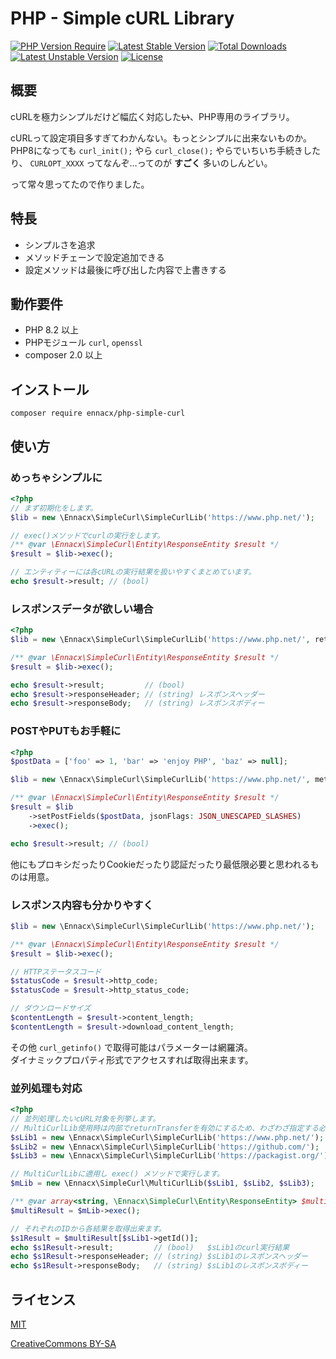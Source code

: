 # PHP - Simple cURL Library

[![PHP Version Require](https://poser.pugx.org/ennacx/php-simple-curl/require/php)](https://packagist.org/packages/ennacx/php-simple-curl)
[![Latest Stable Version](https://poser.pugx.org/ennacx/php-simple-curl/v)](https://packagist.org/packages/ennacx/php-simple-curl)
[![Total Downloads](https://poser.pugx.org/ennacx/php-simple-curl/downloads)](https://packagist.org/packages/ennacx/php-simple-curl)
[![Latest Unstable Version](https://poser.pugx.org/ennacx/php-simple-curl/v/unstable)](https://packagist.org/packages/ennacx/php-simple-curl)
[![License](https://poser.pugx.org/ennacx/php-simple-curl/license)](https://packagist.org/packages/ennacx/php-simple-curl)

## 概要
cURLを極力シンプルだけど幅広く対応した<strike>い</strike>、PHP専用のライブラリ。

cURLって設定項目多すぎてわかんない。もっとシンプルに出来ないものか。<br>
PHP8になっても ```curl_init();``` やら ```curl_close();``` やらでいちいち手続きしたり、 ```CURLOPT_XXXX``` ってなんぞ…ってのが **すごく** 多いのしんどい。

って常々思ってたので作りました。

## 特長
* シンプルさを追求
* メソッドチェーンで設定追加できる
* 設定メソッドは最後に呼び出した内容で上書きする

## 動作要件
* PHP 8.2 以上
* PHPモジュール ```curl```, ```openssl```
* composer 2.0 以上

## インストール
```
composer require ennacx/php-simple-curl
```

## 使い方
### めっちゃシンプルに
```php
<?php
// まず初期化をします。
$lib = new \Ennacx\SimpleCurl\SimpleCurlLib('https://www.php.net/');

// exec()メソッドでcurlの実行をします。
/** @var \Ennacx\SimpleCurl\Entity\ResponseEntity $result */
$result = $lib->exec();

// エンティティーには各cURLの実行結果を扱いやすくまとめています。
echo $result->result; // (bool)
```

### レスポンスデータが欲しい場合
```php
<?php
$lib = new \Ennacx\SimpleCurl\SimpleCurlLib('https://www.php.net/', returnTransfer: true);

/** @var \Ennacx\SimpleCurl\Entity\ResponseEntity $result */
$result = $lib->exec();

echo $result->result;         // (bool)
echo $result->responseHeader; // (string) レスポンスヘッダー
echo $result->responseBody;   // (string) レスポンスボディー
```

### POSTやPUTもお手軽に
```php
<?php
$postData = ['foo' => 1, 'bar' => 'enjoy PHP', 'baz' => null];

$lib = new \Ennacx\SimpleCurl\SimpleCurlLib('https://www.php.net/', method: CurlMethod::POST);

/** @var \Ennacx\SimpleCurl\Entity\ResponseEntity $result */
$result = $lib
    ->setPostFields($postData, jsonFlags: JSON_UNESCAPED_SLASHES)
    ->exec();

echo $result->result; // (bool)
```

他にもプロキシだったりCookieだったり認証だったり最低限必要と思われるものは用意。

### レスポンス内容も分かりやすく
```php
$lib = new \Ennacx\SimpleCurl\SimpleCurlLib('https://www.php.net/');

/** @var \Ennacx\SimpleCurl\Entity\ResponseEntity $result */
$result = $lib->exec();

// HTTPステータスコード
$statusCode = $result->http_code;
$statusCode = $result->http_status_code;

// ダウンロードサイズ
$contentLength = $result->content_length;
$contentLength = $result->download_content_length;
```

その他 ```curl_getinfo()``` で取得可能はパラメーターは網羅済。<br>
ダイナミックプロパティ形式でアクセスすれば取得出来ます。

### 並列処理も対応
```php
<?php
// 並列処理したいcURL対象を列挙します。
// MultiCurlLib使用時は内部でreturnTransferを有効にするため、わざわざ指定する必要はありません。
$sLib1 = new \Ennacx\SimpleCurl\SimpleCurlLib('https://www.php.net/');
$sLib2 = new \Ennacx\SimpleCurl\SimpleCurlLib('https://github.com/');
$sLib3 = new \Ennacx\SimpleCurl\SimpleCurlLib('https://packagist.org/');

// MultiCurlLibに適用し exec() メソッドで実行します。
$mLib = new \Ennacx\SimpleCurl\MultiCurlLib($sLib1, $sLib2, $sLib3);

/** @var array<string, \Ennacx\SimpleCurl\Entity\ResponseEntity> $multiResult */
$multiResult = $mLib->exec();

// それぞれのIDから各結果を取得出来ます。
$s1Result = $multiResult[$sLib1->getId()];
echo $s1Result->result;         // (bool)   $sLib1のcurl実行結果
echo $s1Result->responseHeader; // (string) $sLib1のレスポンスヘッダー
echo $s1Result->responseBody;   // (string) $sLib1のレスポンスボディー
```

## ライセンス
[MIT](https://en.wikipedia.org/wiki/MIT_License)

[CreativeCommons BY-SA](https://creativecommons.org/licenses/by-sa/4.0/)
